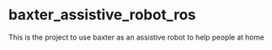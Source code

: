 # baxter_assistive_robot_ros
This is the project to use baxter as an assistive robot to help people at home
